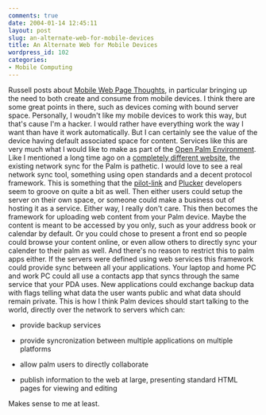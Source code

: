 ```yaml
---
comments: true
date: 2004-01-14 12:45:11
layout: post
slug: an-alternate-web-for-mobile-devices
title: An Alternate Web for Mobile Devices
wordpress_id: 102
categories:
- Mobile Computing
---
```


Russell posts about [Mobile Web Page Thoughts](http://www.russellbeattie.com/notebook/1005647.html), in particular bringing up the need to both create and consume from mobile devices. I think there are some great points in there, such as devices coming with bound server space. Personally, I woudn't like my mobile devices to work this way, but that's cause I'm a hacker. I would rather have everything work the way I want than have it work automatically. But I can certainly see the value of the device having default associated space for content. Services like this are very much what I would like to make as part of the [Open Palm Environment](http://openpalmenv.sourceforge.net/). Like I mentioned a long time ago on a [completely different website](http://www.unrooted.net/openSource/palmos.html), the existing network sync for the Palm is pathetic. I would love to see a real network sync tool, something using open standards and a decent protocol framework. This is something that the [pilot-link](http://www.pilot-link.org) and [Plucker](http://www.plkr.org) developers seem to groove on quite a bit as well. Then either users could setup the server on their own space, or someone could make a business out of hosting it as a service. Either way, I really don't care. This then becomes the framework for uploading web content from your Palm device. Maybe the content is meant to be accessed by you only, such as your address book or calendar by default. Or you could chose to present a front end so people could browse your content online, or even allow others to directly sync your calender to their palm as well. And there's no reason to restrict this to palm apps either. If the servers were defined using web services this framework could provide sync between all your applications. Your laptop and home PC and work PC could all use a contacts app that syncs through the same service that your PDA uses. New applications could exchange backup data with flags telling what data the user wants public and what data should remain private. This is how I think Palm devices should start talking to the world, directly over the network to servers which can:




  * provide backup services

  * provide syncronization between multiple applications on multiple platforms

  * allow palm users to directly collaborate

  * publish information to the web at large, presenting standard HTML pages for viewing and editing


Makes sense to me at least.
